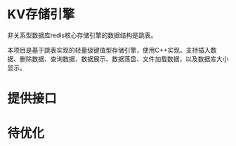 # KV存储引擎

非关系型数据库redis核心存储引擎的数据结构是跳表。

本项目是基于跳表实现的轻量级键值型存储引擎，使用C++实现。支持插入数据、删除数据、查询数据、数据展示、数据落盘、文件加载数据，以及数据库大小显示。

# 提供接口



# 待优化 

